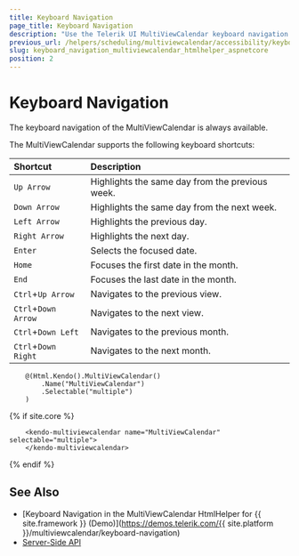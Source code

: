 ```yaml
---
title: Keyboard Navigation
page_title: Keyboard Navigation
description: "Use the Telerik UI MultiViewCalendar keyboard navigation."
previous_url: /helpers/scheduling/multiviewcalendar/accessibility/keyboard-navigation
slug: keyboard_navigation_multiviewcalendar_htmlhelper_aspnetcore
position: 2
---
```


# Keyboard Navigation

The keyboard navigation of the MultiViewCalendar is always available.

The MultiViewCalendar supports the following keyboard shortcuts:

| Shortcut            | Description                                  |
|:---                 |:---                                          |
| `Up Arrow`          | Highlights the same day from the previous week.  |
| `Down Arrow`        | Highlights the same day from the next week.      |
| `Left Arrow`        | Highlights the previous day.                     |
| `Right Arrow`       | Highlights the next day.                         |
| `Enter`             | Selects the focused date.                    |
| `Home`              | Focuses the first date in the month.         |
| `End`               | Focuses the last date in the month.          |
| `Ctrl`+`Up Arrow`   | Navigates to the previous view.                  |
| `Ctrl`+`Down Arrow` | Navigates to the next view.                      |
| `Ctrl`+`Down Left`  | Navigates to the previous month.                 |
| `Ctrl`+`Down Right` | Navigates to the next month.                     |

```HtmlHelper
    @(Html.Kendo().MultiViewCalendar()
        .Name("MultiViewCalendar")
        .Selectable("multiple")
    )
```
{% if site.core %}
```TagHelper
    <kendo-multiviewcalendar name="MultiViewCalendar" selectable="multiple">        
    </kendo-multiviewcalendar>
```
{% endif %}

## See Also

* [Keyboard Navigation in the MultiViewCalendar HtmlHelper for {{ site.framework }} (Demo)](https://demos.telerik.com/{{ site.platform }}/multiviewcalendar/keyboard-navigation)
* [Server-Side API](/api/multiviewcalendar)
